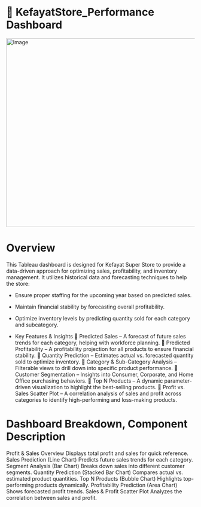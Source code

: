 # 🛒 KefayatStore_Performance Dashboard

<img width="505" alt="Image" src="https://github.com/user-attachments/assets/0bcd50d9-81bc-4c1f-8597-ecd9858ab7db" />

# Overview
This Tableau dashboard is designed for Kefayat Super Store to provide a data-driven approach for optimizing sales, profitability, and inventory management. It utilizes historical data and forecasting techniques to help the store:
- Ensure proper staffing for the upcoming year based on predicted sales.
- Maintain financial stability by forecasting overall profitability.
- Optimize inventory levels by predicting quantity sold for each category and subcategory.

- Key Features & Insights
🔹 Predicted Sales – A forecast of future sales trends for each category, helping with workforce planning.
🔹 Predicted Profitability – A profitability projection for all products to ensure financial stability.
🔹 Quantity Prediction – Estimates actual vs. forecasted quantity sold to optimize inventory.
🔹 Category & Sub-Category Analysis – Filterable views to drill down into specific product performance.
🔹 Customer Segmentation – Insights into Consumer, Corporate, and Home Office purchasing behaviors.
🔹 Top N Products – A dynamic parameter-driven visualization to highlight the best-selling products.
🔹 Profit vs. Sales Scatter Plot – A correlation analysis of sales and profit across categories to identify high-performing and loss-making products.

# Dashboard Breakdown, Component	Description
Profit & Sales Overview	Displays total profit and sales for quick reference.
Sales Prediction (Line Chart)	Predicts future sales trends for each category.
Segment Analysis (Bar Chart)	Breaks down sales into different customer segments.
Quantity Prediction (Stacked Bar Chart)	Compares actual vs. estimated product quantities.
Top N Products (Bubble Chart)	Highlights top-performing products dynamically.
Profitability Prediction (Area Chart)	Shows forecasted profit trends.
Sales & Profit Scatter Plot	Analyzes the correlation between sales and profit.

